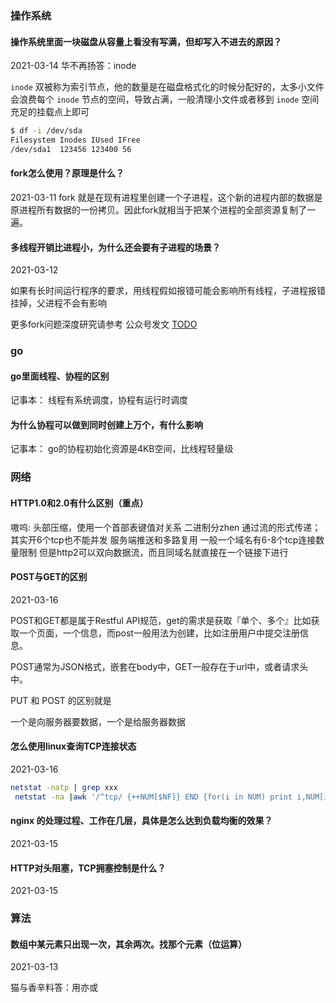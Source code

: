 
### 操作系统
#### 操作系统里面一块磁盘从容量上看没有写满，但却写入不进去的原因？

2021-03-14
华不再扬答：inode

`inode` 双被称为索引节点，他的数量是在磁盘格式化的时候分配好的，太多小文件会浪费每个 `inode` 节点的空间，导致占满，一般清理小文件或者移到 `inode` 空间充足的挂载点上即可

``` BASH
$ df -i /dev/sda
Filesystem Inodes IUsed IFree
/dev/sda1  123456 123400 56
```

#### fork怎么使用？原理是什么？

2021-03-11
fork 就是在现有进程里创建一个子进程，这个新的进程内部的数据是原进程所有数据的一份拷贝。因此fork就相当于把某个进程的全部资源复制了一遍。

#### 多线程开销比进程小，为什么还会要有子进程的场景？

2021-03-12
  
如果有长时间运行程序的要求，用线程假如报错可能会影响所有线程，子进程报错挂掉，父进程不会有影响

更多fork问题深度研究请参考 公众号发文 [TODO](https://shimo.im/docs/gJHCjgq8HQRCqkcW)

### go

#### go里面线程、协程的区别

记事本：
线程有系统调度，协程有运行时调度

#### 为什么协程可以做到同时创建上万个，有什么影响

记事本：
go的协程初始化资源是4KB空间，比线程轻量级

### 网络

#### HTTP1.0和2.0有什么区别（重点）

嗷呜:
头部压缩，使用一个首部表键值对关系
二进制分zhen
通过流的形式传递；其实开6个tcp也不能并发
服务端推送和多路复用
一般一个域名有6-8个tcp连接数量限制
但是http2可以双向数据流，而且同域名就直接在一个链接下进行

#### POST与GET的区别
2021-03-16

POST和GET都是属于Restful API规范，get的需求是获取『单个、多个』比如获取一个页面，一个信息，而post一般用法为创建，比如注册用户中提交注册信息。

POST通常为JSON格式，嵌套在body中，GET一般存在于url中，或者请求头中。

PUT 和 POST 的区别就是

一个是向服务器要数据，一个是给服务器数据

#### 怎么使用linux查询TCP连接状态
2021-03-16

``` bash
netstat -natp | grep xxx
 netstat -na |awk '/^tcp/ {++NUM[$NF]} END {for(i in NUM) print i,NUM[i]}'
```

#### nginx 的处理过程、工作在几层，具体是怎么达到负载均衡的效果？
2021-03-15

#### HTTP对头阻塞，TCP拥塞控制是什么？
2021-03-15

### 算法
#### 数组中某元素只出现一次，其余两次。找那个元素（位运算） 

2021-03-13

猫与香辛料答：用亦或
